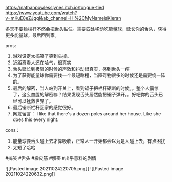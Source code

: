 https://nathanpowlesslynes.itch.io/tongue-tied
https://www.youtube.com/watch?v=mKuE8eZJggI&ab_channel=Hi%2CMyNameisKieran

冬天不要舔栏杆不然会把舌头黏住。需要四处移动吃能量球，延长你的舌头，获得更多能量球，最后回到家。

pros:
1. 游戏设定太搞笑了笑到头掉。
2. 近距离看人还在哈气，很真实
3. 舌头延长到极限的时候的声效和抖动很真实，感到舌头一疼
4. 为了获得能量球你需要找一个最短路程，当障碍物很多的时候还是需要绕一阵的。
5. 最后的解密，当人站到开关上，看到锯子把栏杆锯断的时候。。整个人震惊了，这么血腥的解密嘛？结果发现舌头居然能把锯子弹开。。好吧你的舌头已经可以拯救世界了。
6. 最后锯断栏杆回家的感觉很好。
7. 网友留言： I like that there's a dozen poles around her house. Like she does this every night.

cons：
1. 能量球要舌头碰上去才算吸收，正常人一开始都会以为是人碰上去，有点困扰
2. 太短了哈哈

#搞笑 #舌头 #橡皮筋 #解密 #出乎意料的剧情

![[Pasted image 20211024220705.png]]
![[Pasted image 20211024220632.png]]